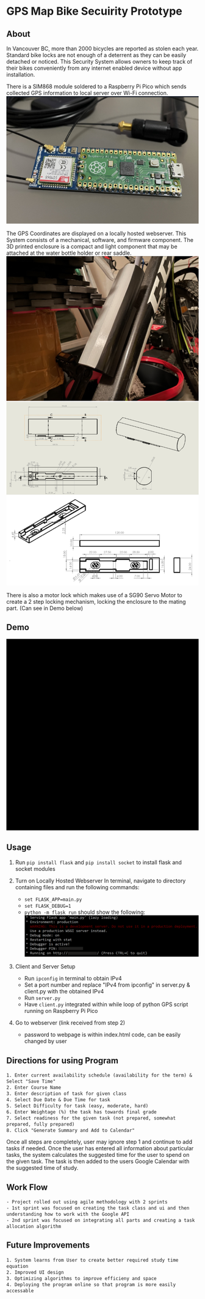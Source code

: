 # GPS Map Bike Secuirity Prototype

## About

In Vancouver BC, more than 2000 bicycles are reported as stolen each year.
Standard bike locks are not enough of a deterrent as they can be easily detached or noticed.
This Security System allows owners to keep track of their bikes conveniently from any internet enabled device without app installation.

There is a SIM868 module soldered to a Raspberry Pi Pico which sends collected GPS information to local server over Wi-Fi connection. 
![RaspberryPiPico](images/RPiPico.PNG)

The GPS Coordinates are displayed on a locally hosted webserver.
This System consists of a mechanical, software, and firmware component.
The 3D printed enclosure is a compact and light component that may be attached at the water bottle holder or rear saddle.
![Bike Enclosure](images/Enclosure.PNG)
![Bike Enclosure Mated](images/EnclosureMated.PNG) ![Enclosure Mating Part](images/MatingPart.PNG)

There is also a motor lock which makes use of a SG90 Servo Motor to create a 2 step locking mechanism, locking the enclosure to the mating part. (Can see in Demo below)


## Demo
<img src="images/GPSBikeTracker.gif" width="750" height="500">


## Usage

1. Run `pip install flask` and `pip install socket` to install flask and socket modules
    
2. Turn on Locally Hosted Webserver
	In terminal, navigate to directory containing files and run the following commands:
	* `set FLASK_APP=main.py`
	* `set FLASK_DEBUG=1`
	* `python -m flask run`
	should show the following:
	![FLASK terminal output](images/FLASKCapture.PNG)

3. Client and Server Setup
	* Run `ipconfig` in terminal to obtain IPv4
	* Set a port number and replace "IPv4 from ipconfig" in server.py & client.py with the obtained IPv4	
	* Run `server.py`
	* Have `client.py` integrated within while loop of python GPS script running on Raspberry Pi Pico

4. Go to webserver (link received from step 2)
	* password to webpage is within index.html code, can be easily changed by user


## Directions for using Program
	
	1. Enter current availability schedule (availability for the term) & Select "Save Time"
	2. Enter Course Name
	3. Enter description of task for given class
	4. Select Due Date & Due Time for task
	5. Select Difficulty for task (easy, moderate, hard)
	6. Enter Weightage (%) the task has towards final grade 
	7. Select readiness for the given task (not prepared, somewhat prepared, fully prepared)
	8. Click "Generate Summary and Add to Calendar"

Once all steps are completely, user may ignore step 1 and continue to add tasks if needed. 
Once the user has entered all information about particular tasks, the system calculates the suggested time for the user
to spend on the given task. The task is then added to the users Google Calendar with the suggested time of study.

## Work Flow

	- Project rolled out using agile methodology with 2 sprints
	- 1st sprint was focused on creating the task class and ui and then understanding how to work with the Google API 
	- 2nd sprint was focused on integrating all parts and creating a task allocation algorithm 

## Future Improvements

	1. System learns from User to create better required study time equation
	2. Improved UI design
	3. Optimizing algorithms to improve efficieny and space
	4. Deploying the program online so that program is more easily accessable 
